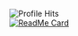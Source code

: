 ![Profile Hits](https://komarev.com/ghpvc/?username=percy-g2&color=green) \
[![ReadMe Card](https://github-readme-stats.vercel.app/api?username=percy-g2&theme=prussian&show_icons=true)](https://github.com/percy-g2)
